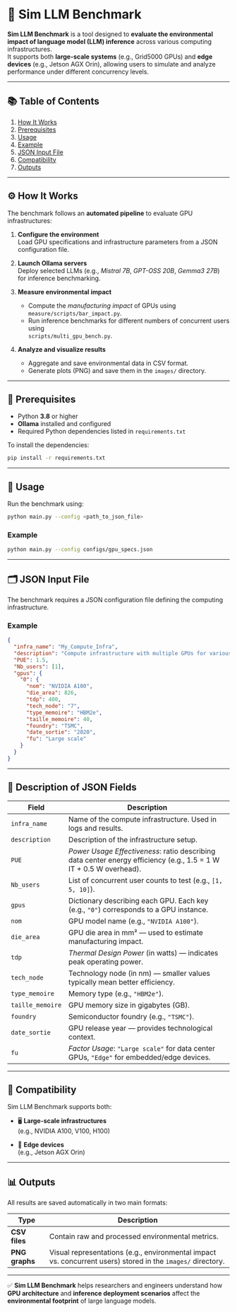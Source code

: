 # 🧠 Sim LLM Benchmark

**Sim LLM Benchmark** is a tool designed to **evaluate the environmental impact of language model (LLM) inference** across various computing infrastructures.  
It supports both **large-scale systems** (e.g., Grid5000 GPUs) and **edge devices** (e.g., Jetson AGX Orin), allowing users to simulate and analyze performance under different concurrency levels.

---

## 📚 Table of Contents
1. [How It Works](#how-it-works)
2. [Prerequisites](#prerequisites)
3. [Usage](#usage)
4. [Example](#example)
5. [JSON Input File](#json-input-file)
6. [Compatibility](#compatibility)
7. [Outputs](#outputs)

---

## ⚙️ How It Works

The benchmark follows an **automated pipeline** to evaluate GPU infrastructures:

1. **Configure the environment**  
   Load GPU specifications and infrastructure parameters from a JSON configuration file.

2. **Launch Ollama servers**  
   Deploy selected LLMs (e.g., *Mistral 7B*, *GPT-OSS 20B*, *Gemma3 27B*) for inference benchmarking.

3. **Measure environmental impact**  
   - Compute the *manufacturing impact* of GPUs using  
     `measure/scripts/bar_impact.py`.  
   - Run inference benchmarks for different numbers of concurrent users using  
     `scripts/multi_gpu_bench.py`.

4. **Analyze and visualize results**  
   - Aggregate and save environmental data in CSV format.  
   - Generate plots (PNG) and save them in the `images/` directory.

---

## 🧩 Prerequisites

- Python **3.8** or higher  
- **Ollama** installed and configured  
- Required Python dependencies listed in `requirements.txt`

To install the dependencies:

```bash
pip install -r requirements.txt
```

---

## 🚀 Usage

Run the benchmark using:

```bash
python main.py --config <path_to_json_file>
```

### Example

```bash
python main.py --config configs/gpu_specs.json
```

---

## 🗂️ JSON Input File

The benchmark requires a JSON configuration file defining the computing infrastructure.

### Example

```json
{
  "infra_name": "My_Compute_Infra",
  "description": "Compute infrastructure with multiple GPUs for various use cases",
  "PUE": 1.5,
  "Nb_users": [1],
  "gpus": {
    "0": {
      "nom": "NVIDIA A100",
      "die_area": 826,
      "tdp": 400,
      "tech_node": "7",
      "type_memoire": "HBM2e",
      "taille_memoire": 40,
      "foundry": "TSMC",
      "date_sortie": "2020",
      "fu": "Large scale"
    }
  }
}
```

---

## 🧾 Description of JSON Fields

| **Field**             | **Description** |
|------------------------|----------------|
| `infra_name`           | Name of the compute infrastructure. Used in logs and results. |
| `description`          | Description of the infrastructure setup. |
| `PUE`                  | *Power Usage Effectiveness*: ratio describing data center energy efficiency (e.g., 1.5 = 1 W IT + 0.5 W overhead). |
| `Nb_users`             | List of concurrent user counts to test (e.g., `[1, 5, 10]`). |
| `gpus`                 | Dictionary describing each GPU. Each key (e.g., `"0"`) corresponds to a GPU instance. |
| `nom`                  | GPU model name (e.g., `"NVIDIA A100"`). |
| `die_area`             | GPU die area in mm² — used to estimate manufacturing impact. |
| `tdp`                  | *Thermal Design Power* (in watts) — indicates peak operating power. |
| `tech_node`            | Technology node (in nm) — smaller values typically mean better efficiency. |
| `type_memoire`         | Memory type (e.g., `"HBM2e"`). |
| `taille_memoire`       | GPU memory size in gigabytes (GB). |
| `foundry`              | Semiconductor foundry (e.g., `"TSMC"`). |
| `date_sortie`          | GPU release year — provides technological context. |
| `fu`                   | *Factor Usage*: `"Large scale"` for data center GPUs, `"Edge"` for embedded/edge devices. |

---

## 🧠 Compatibility

Sim LLM Benchmark supports both:

- 🖥️ **Large-scale infrastructures**  
  (e.g., NVIDIA A100, V100, H100)

- 📱 **Edge devices**  
  (e.g., Jetson AGX Orin)

---

## 📊 Outputs

All results are saved automatically in two main formats:

| **Type** | **Description** |
|-----------|----------------|
| **CSV files** | Contain raw and processed environmental metrics. |
| **PNG graphs** | Visual representations (e.g., environmental impact vs. concurrent users) stored in the `images/` directory. |

---

✅ **Sim LLM Benchmark** helps researchers and engineers understand how **GPU architecture** and **inference deployment scenarios** affect the **environmental footprint** of large language models.
